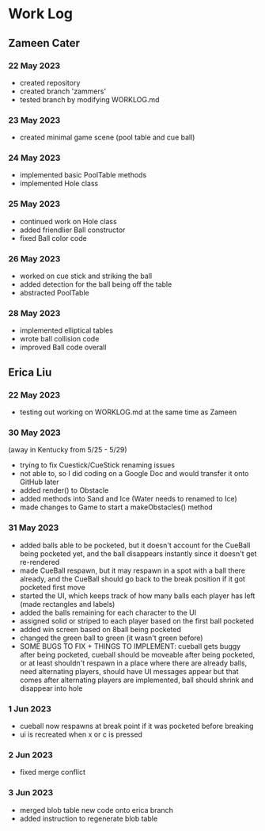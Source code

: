 # Work Log

## Zameen Cater

### 22 May 2023

- created repository
- created branch 'zammers'
- tested branch by modifying WORKLOG.md

### 23 May 2023
- created minimal game scene (pool table and cue ball)

### 24 May 2023
- implemented basic PoolTable methods
- implemented Hole class

### 25 May 2023
- continued work on Hole class
- added friendlier Ball constructor
- fixed Ball color code

### 26 May 2023
- worked on cue stick and striking the ball
- added detection for the ball being off the table
- abstracted PoolTable

### 28 May 2023
- implemented elliptical tables
- wrote ball collision code
- improved Ball code overall

## Erica Liu

### 22 May 2023

- testing out working on WORKLOG.md at the same time as Zameen

### 30 May 2023

(away in Kentucky from 5/25 - 5/29)
- trying to fix Cuestick/CueStick renaming issues
- not able to, so I did coding on a Google Doc and would transfer it onto GitHub later
- added render() to Obstacle
- added methods into Sand and Ice (Water needs to renamed to Ice)
- made changes to Game to start a makeObstacles() method

### 31 May 2023

- added balls able to be pocketed, but it doesn't account for the CueBall being pocketed yet,
and the ball disappears instantly since it doesn't get re-rendered
- made CueBall respawn, but it may respawn in a spot with a ball there already,
and the CueBall should go back to the break position if it got pocketed first move
- started the UI, which keeps track of how many balls each player has left
(made rectangles and labels)
- added the balls remaining for each character to the UI
- assigned solid or striped to each player based on the first ball pocketed
- added win screen based on 8ball being pocketed
- changed the green ball to green (it wasn't green before)
- SOME BUGS TO FIX + THINGS TO IMPLEMENT: cueball gets buggy after being pocketed, cueball should be moveable after being pocketed, or at least shouldn't respawn in a place where there are already balls,
need alternating players, should have UI messages appear but that comes after alternating
players are implemented, ball should shrink and disappear into hole

### 1 Jun 2023

- cueball now respawns at break point if it was pocketed before breaking
- ui is recreated when x or c is pressed

### 2 Jun 2023

- fixed merge conflict

### 3 Jun 2023

- merged blob table new code onto erica branch
- added instruction to regenerate blob table
